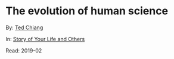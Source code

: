 # The evolution of human science

By: [Ted Chiang][]

In: [Story of Your Life and Others][]

Read: 2019-02

[Ted Chiang]: ../authors/ted-chiang.md
[Story of Your Life and Others]: ../books/story-of-your-life-and-others.md

